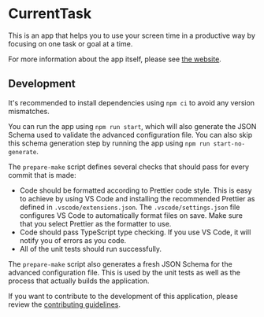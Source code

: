 # CurrentTask

This is an app that helps you to use your screen time in a productive way by focusing on one task or goal at a time.

For more information about the app itself, please see [the website](https://current-task.mistermicheels.com/).

## Development

It's recommended to install dependencies using `npm ci` to avoid any version mismatches.

You can run the app using `npm run start`, which will also generate the JSON Schema used to validate the advanced configuration file. You can also skip this schema generation step by running the app using `npm run start-no-generate`.

The `prepare-make` script defines several checks that should pass for every commit that is made:

-   Code should be formatted according to Prettier code style. This is easy to achieve by using VS Code and installing the recommended Prettier as defined in `.vscode/extensions.json`. The `.vscode/settings.json` file configures VS Code to automatically format files on save. Make sure that you select Prettier as the formatter to use.
-   Code should pass TypeScript type checking. If you use VS Code, it will notify you of errors as you code.
-   All of the unit tests should run successfully.

The `prepare-make` script also generates a fresh JSON Schema for the advanced configuration file. This is used by the unit tests as well as the process that actually builds the application.

If you want to contribute to the development of this application, please review the [contributing guidelines](./CONTRIBUTING.md).

